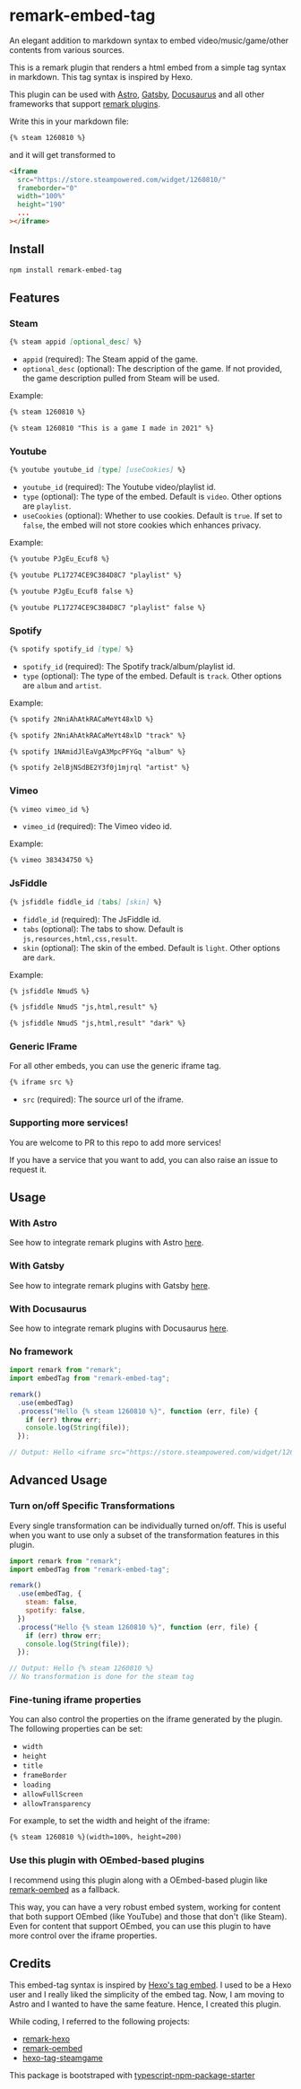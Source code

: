 # remark-embed-tag

An elegant addition to markdown syntax to embed video/music/game/other contents from various sources.

This is a remark plugin that renders a html embed from a simple tag syntax in markdown. This tag syntax is inspired by Hexo.

This plugin can be used with [Astro](https://docs.astro.build/en/guides/markdown-content/#markdown-plugins), [Gatsby](https://www.gatsbyjs.com/tutorial/remark-plugin-tutorial/), [Docusaurus](https://docusaurus.io/docs/next/markdown-features/plugins) and all other frameworks that support [remark plugins](https://github.com/remarkjs/remark#plugins).

Write this in your markdown file:

```markdown
{% steam 1260810 %}
```

and it will get transformed to

```html
<iframe
  src="https://store.steampowered.com/widget/1260810/"
  frameborder="0"
  width="100%"
  height="190"
  ...
></iframe>
```

## Install

```bash
npm install remark-embed-tag
```

## Features

### Steam

```markdown
{% steam appid [optional_desc] %}
```

- `appid` (required): The Steam appid of the game.
- `optional_desc` (optional): The description of the game. If not provided, the game description pulled from Steam will be used.

Example:

```markdown
{% steam 1260810 %}

{% steam 1260810 "This is a game I made in 2021" %}
```

### Youtube

```markdown
{% youtube youtube_id [type] [useCookies] %}
```

- `youtube_id` (required): The Youtube video/playlist id.
- `type` (optional): The type of the embed. Default is `video`. Other options are `playlist`.
- `useCookies` (optional): Whether to use cookies. Default is `true`. If set to `false`, the embed will not store cookies which enhances privacy.

Example:

```markdown
{% youtube PJgEu_Ecuf8 %}

{% youtube PL17274CE9C384D8C7 "playlist" %}

{% youtube PJgEu_Ecuf8 false %}

{% youtube PL17274CE9C384D8C7 "playlist" false %}
```

### Spotify

```markdown
{% spotify spotify_id [type] %}
```

- `spotify_id` (required): The Spotify track/album/playlist id.
- `type` (optional): The type of the embed. Default is `track`. Other options are `album` and `artist`.

Example:

```markdown
{% spotify 2NniAhAtkRACaMeYt48xlD %}

{% spotify 2NniAhAtkRACaMeYt48xlD "track" %}

{% spotify 1NAmidJlEaVgA3MpcPFYGq "album" %}

{% spotify 2elBjNSdBE2Y3f0j1mjrql "artist" %}
```

### Vimeo

```markdown
{% vimeo vimeo_id %}
```

- `vimeo_id` (required): The Vimeo video id.

Example:

```markdown
{% vimeo 383434750 %}
```

### JsFiddle

```markdown
{% jsfiddle fiddle_id [tabs] [skin] %}
```

- `fiddle_id` (required): The JsFiddle id.
- `tabs` (optional): The tabs to show. Default is `js,resources,html,css,result`.
- `skin` (optional): The skin of the embed. Default is `light`. Other options are `dark`.

Example:

```markdown
{% jsfiddle NmudS %}

{% jsfiddle NmudS "js,html,result" %}

{% jsfiddle NmudS "js,html,result" "dark" %}
```

### Generic IFrame

For all other embeds, you can use the generic iframe tag.

```markdown
{% iframe src %}
```

- `src` (required): The source url of the iframe.

### Supporting more services!

You are welcome to PR to this repo to add more services!

If you have a service that you want to add, you can also raise an issue to request it.

## Usage

### With Astro

See how to integrate remark plugins with Astro [here](https://docs.astro.build/en/guides/markdown-content/#markdown-plugins).

### With Gatsby

See how to integrate remark plugins with Gatsby [here](https://www.gatsbyjs.com/tutorial/remark-plugin-tutorial/).

### With Docusaurus

See how to integrate remark plugins with Docusaurus [here](https://docusaurus.io/docs/next/markdown-features/plugins).

### No framework

```javascript
import remark from "remark";
import embedTag from "remark-embed-tag";

remark()
  .use(embedTag)
  .process("Hello {% steam 1260810 %}", function (err, file) {
    if (err) throw err;
    console.log(String(file));
  });

// Output: Hello <iframe src="https://store.steampowered.com/widget/1260810/" frameborder="0" height="190"></iframe>
```

## Advanced Usage

### Turn on/off Specific Transformations

Every single transformation can be individually turned on/off. This is useful when you want to use only a subset of the transformation features in this plugin.

```javascript
import remark from "remark";
import embedTag from "remark-embed-tag";

remark()
  .use(embedTag, {
    steam: false,
    spotify: false,
  })
  .process("Hello {% steam 1260810 %}", function (err, file) {
    if (err) throw err;
    console.log(String(file));
  });

// Output: Hello {% steam 1260810 %}
// No transformation is done for the steam tag
```

### Fine-tuning iframe properties

You can also control the properties on the iframe generated by the plugin. The following properties can be set:

- `width`
- `height`
- `title`
- `frameBorder`
- `loading`
- `allowFullScreen`
- `allowTransparency`

For example, to set the width and height of the iframe:

```markdown
{% steam 1260810 %}(width=100%, height=200)
```

### Use this plugin with OEmbed-based plugins

I recommend using this plugin along with a OEmbed-based plugin like [remark-oembed](https://github.com/sergioramos/remark-oembed) as a fallback.

This way, you can have a very robust embed system, working for content that both support OEmbed (like YouTube) and those that don't (like Steam). Even for content that support OEmbed, you can use this plugin to have more control over the iframe properties.

## Credits

This embed-tag syntax is inspired by [Hexo's tag embed](https://github.com/hexojs/hexo-tag-embed). I used to be a Hexo user and I really liked the simplicity of the embed tag. Now, I am moving to Astro and I wanted to have the same feature. Hence, I created this plugin.

While coding, I referred to the following projects:

- [remark-hexo](https://github.com/bennycode/remark-hexo)
- [remark-oembed](https://github.com/sergioramos/remark-oembed)
- [hexo-tag-steamgame](https://github.com/HCLonely/hexo-tag-steamgame)

This package is bootstraped with [typescript-npm-package-starter](https://github.com/el3um4s/typescript-npm-package-starter)
